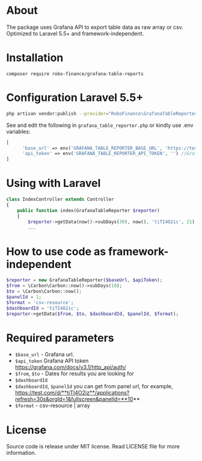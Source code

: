 # About
The package uses Grafana API to export table data as raw array or csv.
Optimized to Laravel 5.5+ and framework-independent.


# Installation
``composer require robo-finance/grafana-table-reports``

# Configuration Laravel 5.5+
```bash
php artisan vendor:publish --provider="RoboFinance\GrafanaTableReporter\Laravel\GrafanaTableReporterServiceProvider"
```
See and edit the following in `grafana_table_reporter.php` or kindly use .env variables:

```php
[
      'base_url' => env('GRAFANA_TABLE_REPORTER_BASE_URL', 'https://test.com'), // Grafana base url
      'api_token' => env('GRAFANA_TABLE_REPORTER_API_TOKEN', '') //Grafana Api  token
]
```
# Using with Laravel
```php
class IndexController extends Controller
{
    public function index(GrafanaTableReporter $reporter)
    {
        $reporter->getData(now()->subDays(30), now(), 'tiTI4O2ic', 21);
        ...
```

# How to use code as framework-independent
```php
$reporter = new GrafanaTableReporter($baseUrl, $apiToken);
$from = \Carbon\Carbon::now()->subDays(10);
$to = \Carbon\Carbon::now();
$panelId = 1;
$format = 'csv-resource';
$dashboardId = 'tiTI4O2ic';
$reporter->getData($from, $to, $dashboardId, $panelId, $format);
```

# Required parameters
* `$base_url` - Grafana url. 
* `$api_token` Grafana API token https://grafana.com/docs/v3.1/http_api/auth/
* `$from`, `$to` - Dates for results you are looking for
* `$dashboardId`
* `$dashboardId`, `$panelId` you can get from panel url, for example, https://test.com/d/**tiTI4O2iz**/applications?refresh=30s&orgId=1&fullscreen&panelId=**10**
* `$format` - csv-resource | array

# License
Source code is release under MIT license. Read LICENSE file for more information.


